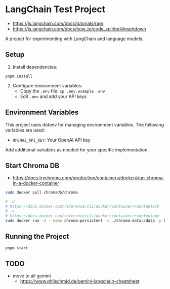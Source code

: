 # LangChain Test Project

- <https://js.langchain.com/docs/tutorials/rag/>
- <https://js.langchain.com/docs/how_to/code_splitter/#markdown>

A project for experimenting with LangChain and language models.

## Setup

1. Install dependencies:

```
pnpm install
```

2. Configure environment variables:
   - Copy the `.env` file: `cp .env.example .env`
   - Edit `.env` and add your API keys

## Environment Variables

This project uses dotenv for managing environment variables. The following variables are used:

- `OPENAI_API_KEY`: Your OpenAI API key

Add additional variables as needed for your specific implementation.

## Start Chroma DB

- <https://docs.trychroma.com/production/containers/docker#run-chroma-in-a-docker-container>

```bash
sudo docker pull chromadb/chroma

# -d
# https://docs.docker.com/reference/cli/docker/container/run/#detach
# -v
# https://docs.docker.com/reference/cli/docker/container/run/#volume
sudo docker run -d --name chroma-persistent -v ./chroma-data:/data -p 8000:8000 chromadb/chroma
```

## Running the Project

```
pnpm start
```

## TODO

- move to all gemini
  - <https://www.philschmid.de/gemini-langchain-cheatsheet>
